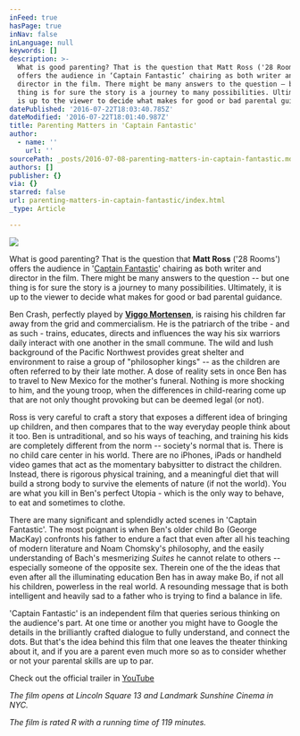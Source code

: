 ```yaml
---
inFeed: true
hasPage: true
inNav: false
inLanguage: null
keywords: []
description: >-
  What is good parenting? That is the question that Matt Ross ('28 Rooms')
  offers the audience in ‘Captain Fantastic’ chairing as both writer and
  director in the film. There might be many answers to the question – but one
  thing is for sure the story is a journey to many possibilities. Ultimately, it
  is up to the viewer to decide what makes for good or bad parental guidance.
datePublished: '2016-07-22T18:03:40.785Z'
dateModified: '2016-07-22T18:01:40.987Z'
title: Parenting Matters in 'Captain Fantastic'
author:
  - name: ''
    url: ''
sourcePath: _posts/2016-07-08-parenting-matters-in-captain-fantastic.md
authors: []
publisher: {}
via: {}
starred: false
url: parenting-matters-in-captain-fantastic/index.html
_type: Article

---
```

![](https://the-grid-user-content.s3-us-west-2.amazonaws.com/8920e59d-b80f-4705-baa8-d4e5a53c43c3.jpg)

What is good parenting? That is the question that **Matt Ross** ('28 Rooms') offers the audience in '[Captain Fantastic][0]' chairing as both writer and director in the film. There might be many answers to the question -- but one thing is for sure the story is a journey to many possibilities. Ultimately, it is up to the viewer to decide what makes for good or bad parental guidance.

Ben Crash, perfectly played by [**Viggo Mortensen**][1], is raising his children far away from the grid and commercialism. He is the patriarch of the tribe - and as such - trains, educates, directs and influences the way his six warriors daily interact with one another in the small commune. The wild and lush background of the Pacific Northwest provides great shelter and environment to raise a group of "philosopher kings" -- as the children are often referred to by their late mother. A dose of reality sets in once Ben has to travel to New Mexico for the mother's funeral. Nothing is more shocking to him, and the young troop, when the differences in child-rearing come up that are not only thought provoking but can be deemed legal (or not).

Ross is very careful to craft a story that exposes a different idea of bringing up children, and then compares that to the way everyday people think about it too. Ben is untraditional, and so his ways of teaching, and training his kids are completely different from the norm -- society's normal that is. There is no child care center in his world. There are no iPhones, iPads or handheld video games that act as the momentary babysitter to distract the children. Instead, there is rigorous physical training, and a meaningful diet that will build a strong body to survive the elements of nature (if not the world). You are what you kill in Ben's perfect Utopia - which is the only way to behave, to eat and sometimes to clothe. 

There are many significant and splendidly acted scenes in 'Captain Fantastic'. The most poignant is when Ben's older child Bo (George MacKay) confronts his father to endure a fact that even after all his teaching of modern literature and Noam Chomsky's philosophy, and the easily understanding of Bach's mesmerizing _Suites_ he cannot relate to others -- especially someone of the opposite sex. Therein one of the the ideas that even after all the illuminating education Ben has in away make Bo, if not all his children, powerless in the real world. A resounding message that is both intelligent and heavily sad to a father who is trying to find a balance in life. 

'Captain Fantastic' is an independent film that queries serious thinking on the audience's part. At one time or another you might have to Google the details in the brilliantly crafted dialogue to fully understand, and connect the dots. But that's the idea behind this film that one leaves the theater thinking about it, and if you are a parent even much more so as to consider whether or not your parental skills are up to par. 

Check out the official trailer in [YouTube][2]

_The film opens at Lincoln Square 13 and Landmark Sunshine Cinema in NYC._

_The film is rated R with a running time of 119 minutes._

[0]: www.captainfantasticmovie.com
[1]: http://www.imdb.com/name/nm0001557/
[2]: https://www.youtube.com/watch?v=w5jeBvjcJe4